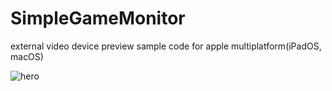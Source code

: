 # SimpleGameMonitor
external video device preview sample code for apple multiplatform(iPadOS, macOS)

![hero](https://github.com/notoroid/SimpleGameMonitor/assets/798486/ae27e895-5dbf-4184-8e45-82e624a668ba)
